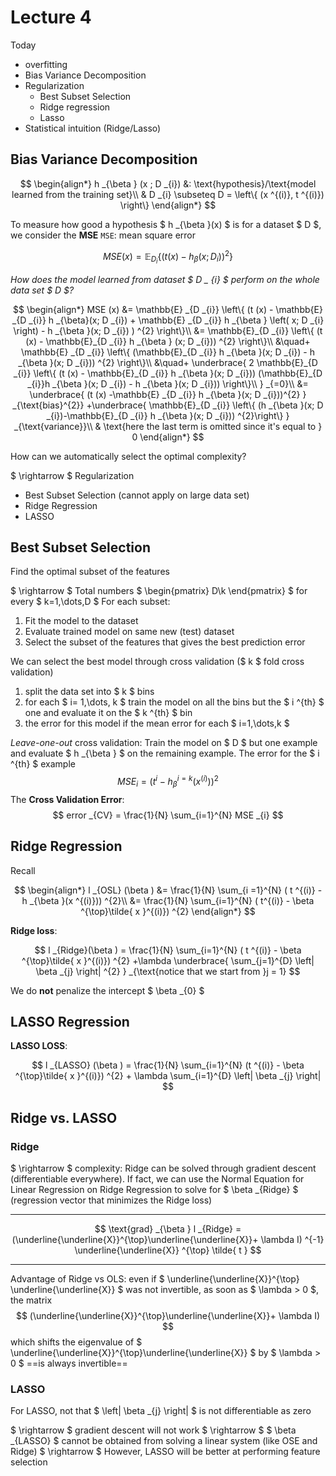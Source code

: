 # Lecture 4

Today

- overfitting
- Bias Variance Decomposition
- Regularization
  - Best Subset Selection
  - Ridge regression
  - Lasso
- Statistical intuition (Ridge/Lasso)

## Bias Variance Decomposition

$$
\begin{align*}
h _{\beta } (x ; D _{i}) &: \text{hypothesis}/\text{model learned from the training set}\\
& D _{i} \subseteq D = \left\{ (x ^{(i)}, t ^{(i)}) \right\}
\end{align*}
$$

To measure how good a hypothesis $ h _{\beta }(x) $ is for a dataset $ D $, we consider the **MSE**
`MSE`: mean square error

$$
MSE(x) = \mathbb{E} _{D _{i}} \left\{ ( t(x) - h _{\beta }(x; D _{i})) ^{2} \right\}
$$

_How does the model learned from dataset $ D _ {i} $ perform on the whole data set $ D $?_

$$
\begin{align*}
MSE (x) &= \mathbb{E} _{D _{i}} \left\{ (t (x) - \mathbb{E} _{D _{i}} h _{\beta}(x; D _{i}) +  
\mathbb{E} _{D _{i}} h _{\beta } \left( x; D _{i} \right) - h _{\beta }(x; D _{i}) ) ^{2} \right\}\\
&= \mathbb{E}_{D _{i}} \left\{ (t (x) - \mathbb{E}_{D _{i}} h _{\beta } (x; D _{i})) ^{2} \right\}\\
&\quad+
    \mathbb{E} _{D _{i}} \left\{
    (\mathbb{E}_{D _{i}} h _{\beta }(x; D _{i}) - h _{\beta }(x; D _{i})) ^{2}
    \right\}\\
&\quad+
\underbrace{
    2 \mathbb{E}_{D _{i}}
    \left\{
        (t (x) - \mathbb{E}_{D _{i}} h _{\beta }(x; D _{i}))
        (\mathbb{E}_{D _{i}}h _{\beta }(x; D _{i}) - h _{\beta }(x; D _{i}))
    \right\}\\
 } _{=0}\\
 &= \underbrace{ (t (x) -\mathbb{E} _{D _{i}} h _{\beta }(x; D _{i}))^{2} } _{\text{bias}^{2}}
 +\underbrace{ \mathbb{E}_{D _{i}} \left\{ (h _{\beta }(x; D _{i})-\mathbb{E}_{D _{i}} h _{\beta }(x; D _{i})) ^{2}\right\} } _{\text{variance}}\\
 & \text{here the last term is omitted since it's equal to } 0
\end{align*}
$$

How can we automatically select the optimal complexity?

$ \rightarrow $ Regularization

- Best Subset Selection (cannot apply on large data set)
- Ridge Regression
- LASSO

## Best Subset Selection

Find the optimal subset of the features

$ \rightarrow $ Total numbers $ \begin{pmatrix} D\\k \end{pmatrix} $ for every $ k=1,\dots,D $
For each subset:

1. Fit the model to the dataset
2. Evaluate trained model on same new (test) dataset
3. Select the subset of the features that gives the best prediction error

We can select the best model through cross validation ($ k $ fold cross validation)

1. split the data set into $ k $ bins
2. for each $ i= 1,\dots, k $ train the model on all the bins but the $ i ^{th} $ one and evaluate it on the $ k ^{th} $ bin
3. the error for this model if the mean error for each $ i=1,\dots,k $

_Leave-one-out_ cross validation:
Train the model on $ D $ but one example and evaluate $ h _{\beta } $ on the remaining example.
The error for the $ i ^{th} $ example
$$
MSE _{i} = (t ^{i} - h _{\beta } ^{i=k}(x ^{(i)})) ^{2}
$$
The **Cross Validation Error**:
$$
error _{CV} = \frac{1}{N} \sum_{i=1}^{N} MSE _{i}
$$

## Ridge Regression

Recall

$$
\begin{align*}
l _{OSL} (\beta ) &= \frac{1}{N} \sum_{i =1}^{N} ( t ^{(i)} - h _{\beta }(x ^{(i)})) ^{2}\\
&= \frac{1}{N} \sum_{i=1}^{N} ( t^{(i)} - \beta ^{\top}\tilde{ x }^{(i)}) ^{2}
\end{align*}
$$

**Ridge loss**:

$$
l _{Ridge}(\beta ) = \frac{1}{N} \sum_{i=1}^{N} ( t ^{(i)} - \beta ^{\top}\tilde{ x }^{(i)}) ^{2}
+\lambda \underbrace{ \sum_{j=1}^{D} \left| \beta _{j} \right| ^{2} } _{\text{notice that we start from }j = 1}
$$

We do **not** penalize the intercept $ \beta _{0} $

## LASSO Regression

**LASSO LOSS**:

$$
l _{LASSO} (\beta ) = \frac{1}{N} \sum_{i=1}^{N}
(t ^{(i)} - \beta ^{\top}\tilde{ x }^{(i)}) ^{2} +
\lambda \sum_{i=1}^{D} \left| \beta _{j} \right|
$$

## Ridge vs. LASSO

### Ridge

$ \rightarrow $ complexity:
Ridge can be solved through gradient descent (differentiable everywhere).
If fact, we can use the Normal Equation for Linear Regression on Ridge Regression to solve for $ \beta _{Ridge} $ (regression vector that minimizes the Ridge loss)

---

$$
\text{grad} _{\beta } l _{Ridge} =
(\underline{\underline{X}}^{\top}\underline{\underline{X}}+ \lambda I) ^{-1}
\underline{\underline{X}} ^{\top} \tilde{ t }
$$

---

Advantage of Ridge vs OLS: even if $ \underline{\underline{X}}^{\top} \underline{\underline{X}} $ was not invertible, as soon as $ \lambda > 0 $, the matrix
$$
(\underline{\underline{X}}^{\top}\underline{\underline{X}}+ \lambda I)
$$
which shifts the eigenvalue of $ \underline{\underline{X}}^{\top}\underline{\underline{X}} $ by $ \lambda > 0 $ ==is always invertible==

### LASSO

For LASSO, not that $ \left| \beta _{j} \right| $ is not differentiable as zero

$ \rightarrow $ gradient descent will not work
$ \rightarrow $ $ \beta _{LASSO} $ cannot be obtained from solving a linear system (like OSE and Ridge)
$ \rightarrow $ However, LASSO will be better at performing feature selection
